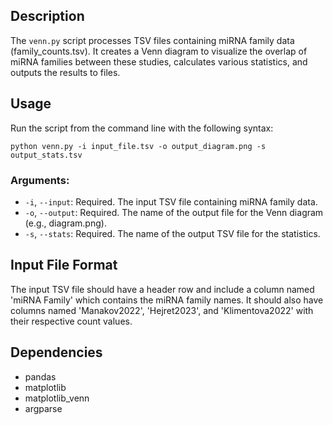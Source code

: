 ## Description

The `venn.py` script processes TSV files containing miRNA family data (family_counts.tsv). It creates a Venn diagram to visualize the overlap of miRNA families between these studies, calculates various statistics, and outputs the results to files.

## Usage

Run the script from the command line with the following syntax:

```
python venn.py -i input_file.tsv -o output_diagram.png -s output_stats.tsv
```

### Arguments:
- `-i`, `--input`: Required. The input TSV file containing miRNA family data.
- `-o`, `--output`: Required. The name of the output file for the Venn diagram (e.g., diagram.png).
- `-s`, `--stats`: Required. The name of the output TSV file for the statistics.

## Input File Format

The input TSV file should have a header row and include a column named 'miRNA Family' which contains the miRNA family names. It should also have columns named 'Manakov2022', 'Hejret2023', and 'Klimentova2022' with their respective count values.

## Dependencies

- pandas
- matplotlib
- matplotlib_venn
- argparse

